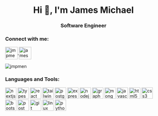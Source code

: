 <h1 align="center">Hi 👋, I'm James Michael</h1>
<h3 align="center">Software Engineer</h3>

<h3 align="left">Connect with me:</h3>
<p align="left">
    <a href="https://twitter.com/jmpmen_" target="_blank">
        <img align="center"
            src="https://cdn.jsdelivr.net/gh/devicons/devicon@latest/icons/twitter/twitter-original.svg"
            alt="jmpmen_"
            height="40"
            width="40"
        />
    </a>
    <a href="https://linkedin.com/in/jmpmen" target="_blank">
        <img align="center"
            src="https://cdn.jsdelivr.net/gh/devicons/devicon@latest/icons/linkedin/linkedin-original.svg"
            alt="jamesmichaelmendoza" 
            height="40" 
            width="40" 
        />
    </a>
</p>

<p>
    <img align="center"
        src="https://github-readme-streak-stats.herokuapp.com/?user=jmpmen&theme=dark-smoky&hide_border=true"
        alt="jmpmen" />
</p>

<h3 align="left">Languages and Tools:</h3>
<p align="left">
    <!-- <a href="https://nextjs.org/" target="_blank" rel="noreferrer"> -->
        <img
            src="https://cdn.jsdelivr.net/gh/devicons/devicon@latest/icons/nextjs/nextjs-original.svg" 
            alt="nextjs"
            width="36" 
            height="36"
            title="NextJS"
        />
    <!-- </a> -->
    <!-- <a href="https://www.typescriptlang.org/" target="_blank" rel="noreferrer"> -->
        <img
            src="https://cdn.jsdelivr.net/gh/devicons/devicon@latest/icons/typescript/typescript-original.svg"
            alt="typescript"
            width="36"
            height="36"
            title="Typescript"
        />
    <!-- </a> -->
    <!-- <a href="https://reactjs.org/" target="_blank" rel="noreferrer"> -->
        <img
            src="https://cdn.jsdelivr.net/gh/devicons/devicon@latest/icons/react/react-original.svg"
            alt="react"
            width="36"
            height="36"
            title="React"
        />
    <!-- </a> -->
    <!-- <a href="https://tailwindcss.com/" target="_blank" rel="noreferrer"> -->
        <img
            src="https://cdn.jsdelivr.net/gh/devicons/devicon@latest/icons/tailwindcss/tailwindcss-original.svg"
            alt="tailwind"
            width="36"
            height="36"
            title="Tailwind"
        />
    <!-- </a> -->
    <!-- <a href="https://www.postgresql.org/" target="_blank" rel="noreferrer"> -->
        <img
            src="https://cdn.jsdelivr.net/gh/devicons/devicon@latest/icons/postgresql/postgresql-original.svg"
            alt="postgresql"
            width="36"
            height="36"
            title="PostgreSQL"
        />
    <!-- </a> -->
    <!-- <a href="https://expressjs.com" target="_blank" rel="noreferrer"> -->
        <img
            src="https://cdn.jsdelivr.net/gh/devicons/devicon@latest/icons/express/express-original.svg"
            alt="express"
            width="36"
            height="36"
            title="Express"
        />
    <!-- </a> -->
    <!-- <a href="https://nodejs.org" target="_blank" rel="noreferrer"> -->
        <img
            src="https://cdn.jsdelivr.net/gh/devicons/devicon@latest/icons/nodejs/nodejs-original.svg"
            alt="nodejs"
            width="36"
            height="36"
            title="NodeJS"
        />
    <!-- </a> -->
    <!-- <a href="https://graphql.org/" target="_blank" rel="noreferrer"> -->
        <img
            src="https://cdn.jsdelivr.net/gh/devicons/devicon@latest/icons/graphql/graphql-plain.svg"
            alt="graphql"
            width="36"
            height="36"
            title="GraphQL"
        />
    <!-- </a> -->
    <!-- <a href="https://www.mongodb.com/" target="_blank" rel="noreferrer"> -->
        <img
            src="https://cdn.jsdelivr.net/gh/devicons/devicon@latest/icons/mongodb/mongodb-original.svg"
            alt="mongodb"
            width="36"
            height="36"
            title="MongoDB"
        />
    <!-- </a> -->
    <!-- <a href="https://developer.mozilla.org/en-US/docs/Web/JavaScript" target="_blank" rel="noreferrer"> -->
        <img
            src="https://cdn.jsdelivr.net/gh/devicons/devicon@latest/icons/javascript/javascript-original.svg"
            alt="javascript"
            width="36"
            height="36"
            title="JavaScript"
        />
    <!-- </a> -->
    <!-- <a href="https://www.w3.org/html/" target="_blank" rel="noreferrer"> -->
        <img
            src="https://cdn.jsdelivr.net/gh/devicons/devicon@latest/icons/html5/html5-original.svg"
            alt="html5"
            width="36"
            height="36"
            title="HTML"
        />
    <!-- </a> -->
    <!-- <a href="https://www.w3schools.com/css/" target="_blank" rel="noreferrer"> -->
        <img
            src="https://cdn.jsdelivr.net/gh/devicons/devicon@latest/icons/css3/css3-original.svg"
            alt="css3"
            width="36"
            height="36"
            title="CSS"
        />
    <!-- </a> -->
    <!-- <a href="https://getbootstrap.com" target="_blank" rel="noreferrer"> -->
        <img
            src="https://cdn.jsdelivr.net/gh/devicons/devicon@latest/icons/bootstrap/bootstrap-original.svg"
            alt="bootstrap"
            width="36"
            height="36"
            title="Bootstrap"
        />
    <!-- </a> -->
    <!-- <a href="https://postman.com" target="_blank" rel="noreferrer"> -->
        <img
            src="https://cdn.jsdelivr.net/gh/devicons/devicon@latest/icons/postman/postman-original.svg"
            alt="postman"
            width="36"
            height="36"
            title="Postman"
        />
    <!-- </a> -->
    <!-- <a href="https://git-scm.com/" target="_blank" rel="noreferrer"> -->
        <img
            src="https://cdn.jsdelivr.net/gh/devicons/devicon@latest/icons/git/git-original.svg"
            alt="git"
            width="36"
            height="36"
            title="Git"
        />
    <!-- </a> -->
    <!-- <a href="https://www.linux.org/" target="_blank" rel="noreferrer"> -->
        <img
            src="https://cdn.jsdelivr.net/gh/devicons/devicon@latest/icons/linux/linux-original.svg"
            alt="linux"
            width="36"
            height="36"
            title="Linux"
        />
    <!-- </a> -->
    <!-- <a href="https://www.python.org" target="_blank" rel="noreferrer"> -->
        <img
            src="https://cdn.jsdelivr.net/gh/devicons/devicon@latest/icons/python/python-original.svg"
            alt="python"
            width="36"
            height="36"
            title="Python"
        />
    <!-- </a> -->
</p>